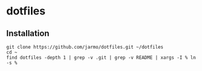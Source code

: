 # dotfiles

## Installation

```
git clone https://github.com/jarmo/dotfiles.git ~/dotfiles
cd ~
find dotfiles -depth 1 | grep -v .git | grep -v README | xargs -I % ln -s %
```
